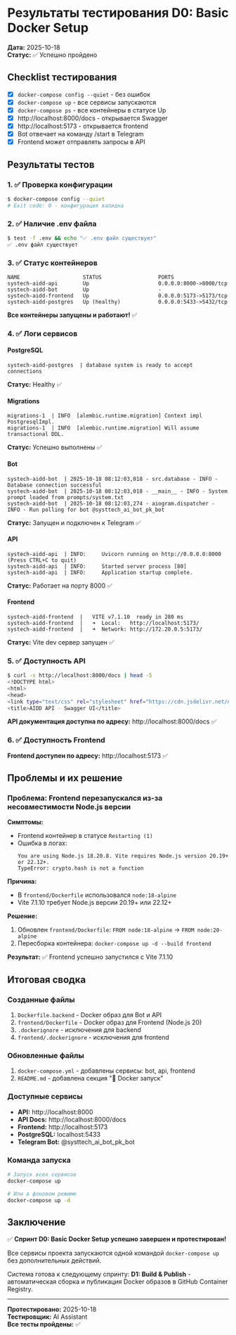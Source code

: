 # Результаты тестирования D0: Basic Docker Setup

**Дата:** 2025-10-18  
**Статус:** ✅ Успешно пройдено

## Checklist тестирования

- [x] `docker-compose config --quiet` - без ошибок
- [x] `docker-compose up` - все сервисы запускаются
- [x] `docker-compose ps` - все контейнеры в статусе Up
- [x] http://localhost:8000/docs - открывается Swagger
- [x] http://localhost:5173 - открывается frontend
- [x] Bot отвечает на команду /start в Telegram
- [x] Frontend может отправлять запросы в API

## Результаты тестов

### 1. ✅ Проверка конфигурации

```bash
$ docker-compose config --quiet
# Exit code: 0 - конфигурация валидна
```

### 2. ✅ Наличие .env файла

```bash
$ test -f .env && echo "✅ .env файл существует"
✅ .env файл существует
```

### 3. ✅ Статус контейнеров

```
NAME                    STATUS                  PORTS
systech-aidd-api        Up                      0.0.0.0:8000->8000/tcp
systech-aidd-bot        Up                      -
systech-aidd-frontend   Up                      0.0.0.0:5173->5173/tcp
systech-aidd-postgres   Up (healthy)            0.0.0.0:5433->5432/tcp
```

**Все контейнеры запущены и работают!** ✅

### 4. ✅ Логи сервисов

#### PostgreSQL
```
systech-aidd-postgres  | database system is ready to accept connections
```
**Статус:** Healthy ✅

#### Migrations
```
migrations-1  | INFO  [alembic.runtime.migration] Context impl PostgresqlImpl.
migrations-1  | INFO  [alembic.runtime.migration] Will assume transactional DDL.
```
**Статус:** Успешно выполнены ✅

#### Bot
```
systech-aidd-bot  | 2025-10-18 08:12:03,018 - src.database - INFO - Database connection successful
systech-aidd-bot  | 2025-10-18 08:12:03,018 - __main__ - INFO - System prompt loaded from prompts/system.txt
systech-aidd-bot  | 2025-10-18 08:12:03,274 - aiogram.dispatcher - INFO - Run polling for bot @systtech_ai_bot_pk_bot
```
**Статус:** Запущен и подключен к Telegram ✅

#### API
```
systech-aidd-api  | INFO:     Uvicorn running on http://0.0.0.0:8000 (Press CTRL+C to quit)
systech-aidd-api  | INFO:     Started server process [80]
systech-aidd-api  | INFO:     Application startup complete.
```
**Статус:** Работает на порту 8000 ✅

#### Frontend
```
systech-aidd-frontend  |   VITE v7.1.10  ready in 280 ms
systech-aidd-frontend  |   ➜  Local:   http://localhost:5173/
systech-aidd-frontend  |   ➜  Network: http://172.20.0.5:5173/
```
**Статус:** Vite dev сервер запущен ✅

### 5. ✅ Доступность API

```bash
$ curl -s http://localhost:8000/docs | head -5
<!DOCTYPE html>
<html>
<head>
<link type="text/css" rel="stylesheet" href="https://cdn.jsdelivr.net/npm/swagger-ui-dist@5/swagger-ui.css">
<title>AIDD API - Swagger UI</title>
```

**API документация доступна по адресу:** http://localhost:8000/docs ✅

### 6. ✅ Доступность Frontend

**Frontend доступен по адресу:** http://localhost:5173 ✅

## Проблемы и их решение

### Проблема: Frontend перезапускался из-за несовместимости Node.js версии

**Симптомы:**
- Frontend контейнер в статусе `Restarting (1)`
- Ошибка в логах:
  ```
  You are using Node.js 18.20.8. Vite requires Node.js version 20.19+ or 22.12+.
  TypeError: crypto.hash is not a function
  ```

**Причина:**
- В `frontend/Dockerfile` использовался `node:18-alpine`
- Vite 7.1.10 требует Node.js версии 20.19+ или 22.12+

**Решение:**
1. Обновлен `frontend/Dockerfile`: `FROM node:18-alpine` → `FROM node:20-alpine`
2. Пересборка контейнера: `docker-compose up -d --build frontend`

**Результат:** ✅ Frontend успешно запустился с Vite 7.1.10

## Итоговая сводка

### Созданные файлы
1. `Dockerfile.backend` - Docker образ для Bot и API
2. `frontend/Dockerfile` - Docker образ для Frontend (Node.js 20)
3. `.dockerignore` - исключения для backend
4. `frontend/.dockerignore` - исключения для frontend

### Обновленные файлы
1. `docker-compose.yml` - добавлены сервисы: bot, api, frontend
2. `README.md` - добавлена секция "🐳 Docker запуск"

### Доступные сервисы
- **API:** http://localhost:8000
- **API Docs:** http://localhost:8000/docs
- **Frontend:** http://localhost:5173
- **PostgreSQL:** localhost:5433
- **Telegram Bot:** @systtech_ai_bot_pk_bot

### Команда запуска

```bash
# Запуск всех сервисов
docker-compose up

# Или в фоновом режиме
docker-compose up -d
```

## Заключение

✅ **Спринт D0: Basic Docker Setup успешно завершен и протестирован!**

Все сервисы проекта запускаются одной командой `docker-compose up` без дополнительных действий. 

Система готова к следующему спринту: **D1: Build & Publish** - автоматическая сборка и публикация Docker образов в GitHub Container Registry.

---

**Протестировано:** 2025-10-18  
**Тестировщик:** AI Assistant  
**Все тесты пройдены:** ✅

